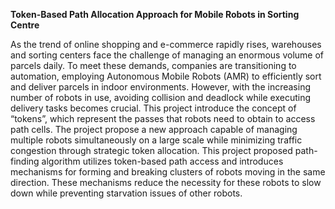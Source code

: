 **Token-Based Path Allocation Approach for Mobile Robots in Sorting Centre**

As the trend of online shopping and e-commerce rapidly rises, warehouses and sorting centers face the challenge of managing an enormous volume of parcels daily. To meet these demands, companies are transitioning to automation, employing Autonomous Mobile Robots (AMR) to efficiently sort and deliver parcels in indoor environments. However, with the increasing number of robots in use, avoiding collision and deadlock while executing delivery tasks becomes crucial. This project introduce the concept of “tokens”, which represent the passes that robots need to obtain to access path cells. The project propose a new approach capable of managing multiple robots simultaneously on a large scale while minimizing traffic congestion through strategic token allocation. This project proposed path-finding algorithm utilizes token-based path access and introduces mechanisms for forming and breaking clusters of robots moving in the same direction. These mechanisms reduce the necessity for these robots to slow down while preventing starvation issues of other robots.
